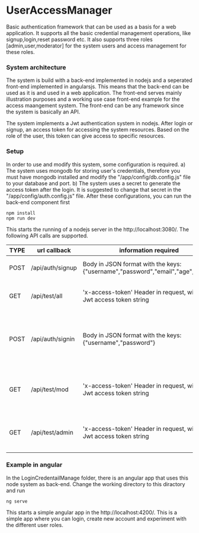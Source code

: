 # UserAccessManager
Basic authentication framework that can be used as a basis for a web application.
It supports all the basic credential management operations, like signup,login,reset password etc. It also supports 
three roles [admin,user,moderator] for the system users and access management for these roles.

### System architecture
The system is build with a back-end implemented in nodejs and a seperated front-end implemented in angularsjs. This means that the back-end can be used as it is and used in a 
web application. The front-end serves mainly illustration purposes and a working use case front-end example for the access maangement system. The front-end can be any framework
since the system is basically an API.

The system implements a Jwt authentication system in nodejs. After login or signup, an access token for accessing the system resources. Based on the role of the user, this token
can give access to specific resources.
### Setup
In order to use and modify this system, some configuration is required.
a) The system uses mongodb for storing user's credentials, therefore you must have mongodb installed and modify the "/app/config/db.config.js" file to your database and port.
b) The system uses a secret to generate the access token after the login. It is suggested to change that secret in the "/app/config/auth.config.js" file.
After these configurations, you can run the back-end component first
~~~
npm install
npm run dev
~~~
This starts the running of a nodejs server in the http://localhost:3080/. The following API calls are supported.

TYPE | url callback     | information  required  | explanation   |
-----|------------------|------------------------|---------------|
POST | /api/auth/signup | Body in JSON format with the keys: {"username","password","email","age","roles"} | Create new user account |
GET  | /api/test/all    | 'x-access-token' Header in request, with a Jwt access token string| Test if the access token is valid |
POST | /api/auth/signin | Body in JSON format with the keys: {"username","password"}| Login to an existing account.It returns an access-token if success.|
GET  | /api/test/mod    | 'x-access-token' Header in request, with a Jwt access token string| Test if the access token belongs to 'moderator' role|
GET  | /api/test/admin  | 'x-access-token' Header in request, with a Jwt access token string| Test if the access token belongs to 'admin' role|

### Example in angular
In the LoginCredentailManage folder, there is an angular app that uses this node system as back-end. Change the working directory to this diractory and run
~~~
ng serve
~~~
This starts a simple angular app in the http://localhost:4200/. This is a simple app where you can login, create new account and experiment with the different user roles.


